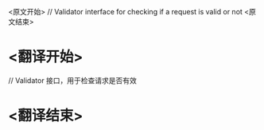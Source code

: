 
<原文开始>
// Validator interface for checking if a request is valid or not
<原文结束>

# <翻译开始>
// Validator 接口，用于检查请求是否有效
# <翻译结束>

